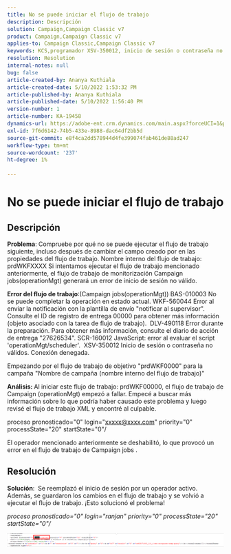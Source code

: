 ```yaml
---
title: No se puede iniciar el flujo de trabajo
description: Descripción
solution: Campaign,Campaign Classic v7
product: Campaign,Campaign Classic v7
applies-to: Campaign Classic,Campaign Classic v7
keywords: KCS,programador XSV-350012, inicio de sesión o contraseña no válidos. Conexión denegada.
resolution: Resolution
internal-notes: null
bug: false
article-created-by: Ananya Kuthiala
article-created-date: 5/10/2022 1:53:32 PM
article-published-by: Ananya Kuthiala
article-published-date: 5/10/2022 1:56:40 PM
version-number: 1
article-number: KA-19458
dynamics-url: https://adobe-ent.crm.dynamics.com/main.aspx?forceUCI=1&pagetype=entityrecord&etn=knowledgearticle&id=28ed9290-68d0-ec11-a7b5-0022480a8e40
exl-id: 7f6d6142-74b5-433e-8988-dac64df2bb5d
source-git-commit: e8f4ca2dd578944d4fe399074fab461de88ad247
workflow-type: tm+mt
source-wordcount: '237'
ht-degree: 1%

---
```


# No se puede iniciar el flujo de trabajo

## Descripción


<b>Problema</b>: Compruebe por qué no se puede ejecutar el flujo de trabajo siguiente, incluso después de cambiar el campo creado por en las propiedades del flujo de trabajo. Nombre interno del flujo de trabajo:  prdWKFXXXX Si intentamos ejecutar el flujo de trabajo mencionado anteriormente, el flujo de trabajo de monitorización Campaign jobs(operationMgt) generará un error de inicio de sesión no válido.

<b>Error del flujo de trabajo</b>:(Campaign jobs(operationMgt)) BAS-010003 No se puede completar la operación en estado actual.
WKF-560044 Error al enviar la notificación con la plantilla de envío &quot;notificar al supervisor&quot;. Consulte el ID de registro de entrega 00000 para obtener más información (objeto asociado con la tarea de flujo de trabajo).
 DLV-490118 Error durante la preparación. Para obtener más información, consulte el diario de acción de entrega &quot;27626534&quot;.
SCR-160012 JavaScript: error al evaluar el script &#39;operationMgt/scheduler&#39;.
 XSV-350012 Inicio de sesión o contraseña no válidos. Conexión denegada.

Empezando por el flujo de trabajo de objetivo &quot;prdWKF0000&quot; para la campaña &quot;Nombre de campaña (nombre interno del flujo de trabajo)&quot;



<b>Análisis: </b>
Al iniciar este flujo de trabajo: prdWKF00000, el flujo de trabajo de Campaign (operationMgt) empezó a fallar.
Empecé a buscar más información sobre lo que podría haber causado este problema y luego revisé el flujo de trabajo XML y encontré al culpable.

proceso pronosticado=&quot;0&quot; login=&quot;xxxxx@xxxx.com&quot; priority=&quot;0&quot; processState=&quot;20&quot; startState=&quot;0&quot;/

El operador mencionado anteriormente se deshabilitó, lo que provocó un error en el flujo de trabajo de Campaign jobs .


## Resolución


<b>Solución</b>:  Se reemplazó el inicio de sesión por un operador activo. Además, se guardaron los cambios en el flujo de trabajo y se volvió a ejecutar el flujo de trabajo. ¡Esto solucionó el problema!

*proceso pronosticado=&quot;0&quot; login=&quot;ranjan&quot; priority=&quot;0&quot;*
*processState=&quot;20&quot; startState=&quot;0&quot;/*



![](assets/852729f9-68d0-ec11-a7b5-0022480a8e40.png)
